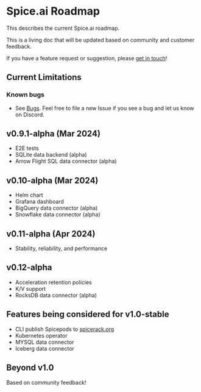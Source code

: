 # Spice.ai Roadmap

This describes the current Spice.ai roadmap.

This is a living doc that will be updated based on community and customer feedback.

If you have a feature request or suggestion, please [get in touch](https://github.com/spiceai/spiceai#community)!

## Current Limitations

### Known bugs

- See [Bugs](https://github.com/spiceai/spiceai/labels/bug). Feel free to file a new Issue if you see a bug and let us know on Discord.

## v0.9.1-alpha (Mar 2024)

- E2E tests
- SQLite data backend (alpha)
- Arrow Flight SQL data connector (alpha)

## v0.10-alpha (Mar 2024)

- Helm chart
- Grafana dashboard
- BigQuery data connector (alpha)
- Snowflake data connector (alpha)

## v0.11-alpha (Apr 2024)

- Stability, reliability, and performance

## v0.12-alpha

- Acceleration retention policies
- K/V support
- RocksDB data connector (alpha)

## Features being considered for v1.0-stable

- CLI publish Spicepods to [spicerack.org](https://spicerack.org)
- Kubernetes operator
- MYSQL data connector
- Iceberg data connector

## Beyond v1.0

Based on community feedback!
